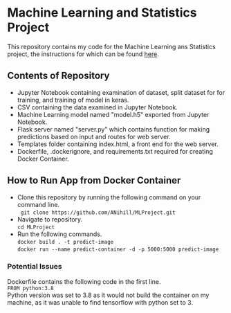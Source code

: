 # Machine Learning and Statistics Project

This repository contains my code for the Machine Learning ans Statistics project, the instructions for which can be found [here](https://learnonline.gmit.ie/mod/url/view.php?id=104063). 

## Contents of Repository
 - Jupyter Notebook containing examination of dataset, split dataset for for training, and training of model in keras.
 - CSV containing the data examined in Jupyter Notebook.
 - Machine Learning model named "model.h5" exported from Jupyter Notebook.
 - Flask server named "server.py" which contains function for making predictions based on input and routes for web server.
 - Templates folder containing index.html, a front end for the web server.
 - Dockerfile, .dockerignore, and requirements.txt required for creating Docker Container.
 
 ## How to Run App from Docker Container
 - Clone this repository by running the following command on your command line.\
 ``` git clone https://github.com/ANihill/MLProject.git```
 - Navigate to repository.\
 ```cd MLProject```
 - Run the following commands.\
 ```docker build . -t predict-image```\
 ```docker run --name predict-container -d -p 5000:5000 predict-image```
 
 ### Potential Issues
 Dockerfile contains the following code in the first line.\
 ```FROM python:3.8```\
 Python version was set to 3.8 as it would not build the container on my machine, as it was unable to find tensorflow with python set to 3.
